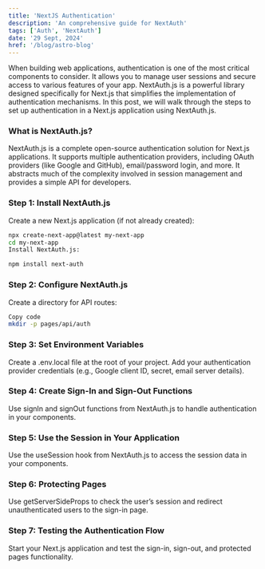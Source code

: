 ```yaml
---
title: 'NextJS Authentication'
description: 'An comprehensive guide for NextAuth'
tags: ['Auth', 'NextAuth']
date: '29 Sept, 2024'
href: '/blog/astro-blog'
---
```


When building web applications, authentication is one of the most critical components to consider. It allows you to manage user sessions and secure access to various features of your app. NextAuth.js is a powerful library designed specifically for Next.js that simplifies the implementation of authentication mechanisms. In this post, we will walk through the steps to set up authentication in a Next.js application using NextAuth.js.

### What is NextAuth.js?

NextAuth.js is a complete open-source authentication solution for Next.js applications. It supports multiple authentication providers, including OAuth providers (like Google and GitHub), email/password login, and more. It abstracts much of the complexity involved in session management and provides a simple API for developers.

### Step 1: Install NextAuth.js

Create a new Next.js application (if not already created):

```bash
npx create-next-app@latest my-next-app
cd my-next-app
Install NextAuth.js:
```

```bash
npm install next-auth
```

### Step 2: Configure NextAuth.js

Create a directory for API routes:

```bash
Copy code
mkdir -p pages/api/auth
```

### Step 3: Set Environment Variables

Create a .env.local file at the root of your project.
Add your authentication provider credentials (e.g., Google client ID, secret, email server details).

### Step 4: Create Sign-In and Sign-Out Functions

Use signIn and signOut functions from NextAuth.js to handle authentication in your components.

### Step 5: Use the Session in Your Application

Use the useSession hook from NextAuth.js to access the session data in your components.

### Step 6: Protecting Pages

Use getServerSideProps to check the user’s session and redirect unauthenticated users to the sign-in page.

### Step 7: Testing the Authentication Flow

Start your Next.js application and test the sign-in, sign-out, and protected pages functionality.

